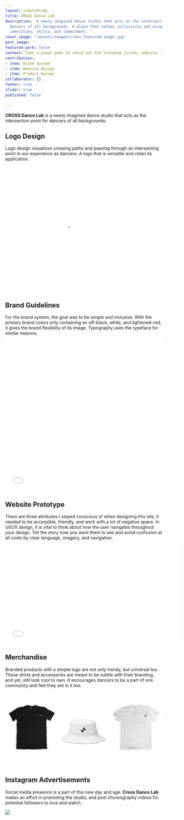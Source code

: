 ```yaml
---
layout: simpleStudy
title: CROSS Dance Lab
description: 'A newly imagined dance studio that acts as the intersection point for
  dancers of all backgrounds. A place that values inclusivity and acceptance in dancers’
  identities, skills, and commitment. '
cover_image: "/assets/images/cross_featured-image.jpg"
post_image: ''
featured_work: false
context: Take a sneak peek to check out the branding system, website, and social.
contribution:
- item: Brand System
- item: Website Design
- item: Product Design
collaborator: []
footer: true
slider: true
published: false

---
```

**CROSS Dance Lab** is a newly imagined dance studio that acts as the intersection point for dancers of all backgrounds.

## Logo Design

Logo design visualizes crossing paths and passing through an intersecting point in our experience as dancers. A logo that is versatile and clean its application.

![](/assets/images/cross-logo.gif)

## Brand Guidelines

For the brand system, the goal was to be simple and inclusive. With the primary brand colors only containing an off-black, white, and lightened-red, it gives the brand flexibility of its image. Typography uses the typeface for similar reasons.

<iframe src="[https://cdn.flipsnack.com/widget/v2/widget.html?hash=h9qx0wlk9s](https://cdn.flipsnack.com/widget/v2/widget.html?hash=h9qx0wlk9s "https://cdn.flipsnack.com/widget/v2/widget.html?hash=h9qx0wlk9s")" width="100%" height="480" seamless="seamless" scrolling="no" frameborder="0" allowfullscreen=""></iframe>

## Website Prototype

There are three attributes I stayed conscious of when designing this site, it needed to be accessible, friendly, and work with a lot of negative space. In UI/UX design, it is vital to think about how the user navigates throughout your design. Tell the story how you want them to see and avoid confusion at all costs by clear language, imagery, and navigation.

<iframe width="560" height="315" src="[https://www.youtube.com/embed/3RahsDMgUAY&autoplay=1](https://www.youtube.com/embed/3RahsDMgUAY&autoplay=1 "https://www.youtube.com/embed/3RahsDMgUAY&autoplay=1")" title="YouTube video player" frameborder="0" allow="accelerometer; autoplay; clipboard-write; encrypted-media; gyroscope; picture-in-picture" allowfullscreen></iframe>

## Merchandise

Branded products with a simple logo are not only trendy, but universal too. These shirts and accessories are meant to be subtle with their branding, and yet, still look cool to own. It encourages dancers to be a part of one community and feel they are in it too.

![](/assets/images/cross_merch.gif)

## Instagram Advertisements

Social media presence is a part of this new day and age. **Cross Dance Lab** makes an effort in promoting the studio, and post choreography videos for potential followers to love and watch.

![](/assets/images/cross_social-ad.gif)
